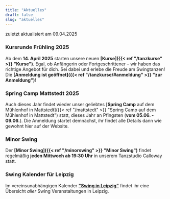 ```yaml
---
title: "Aktuelles"
draft: false
slug: "aktuelles"
---
```


zuletzt aktualisiert am 09.04.2025

[//]: # (### Friday Night Balboa)
[//]: # (Im November laden wir euch wieder zum **[Friday Night Balboa]&#40;{{< ref "/fridaynightbalboa" >}} "Friday Night Balboa"&#41;**-Abend im Calloway ein: Am **29.11.**ab 18:30 Uhr starten wir mit einem Drop-In-Kurs, danach wird getanzt!)

[//]: # (### Tag der offenen Tür am 19.01.2025)
[//]: # (Am **19.01.2025** öffnen wir unsere Türen für euch! Kommt vorbei, lernt Swingtänze kennen und schnuppert in unsere Welt des Tanzes hinein. Weitere Infos findet ihr auf der Seite von unseren **[Tag der offenen Tür]&#40;{{< ref "/opendoor" >}} "Tag der offenen Tür"&#41;**! Danach gibt es die Möglichkeit, beim [Tea Dance]&#40;{{< ref "/swingteatime" >}} "Tea Dance"&#41; weiterzutanzen.)

### Kursrunde Frühling 2025
Ab dem **14. April 2025** starten unsere neuen **[Kurse]({{< ref "/tanzkurse" >}} "Kurse")**. Egal, ob Anfängerin oder Fortgeschrittener – wir haben das richtige Angebot für dich. Sei dabei und erlebe die Freude am Swingtanzen! Die **[Anmeldung ist geöffnet]({{< ref "/tanzkurse/#anmeldung" >}} "zur Anmeldung")**!

### Spring Camp Mattstedt 2025
Auch dieses Jahr findet wieder unser geliebtes [**Spring Camp** auf dem Mühlenhof in Mattstedt]({{< ref "/mattstedt" >}} "Spring Camp auf dem Mühlenhof in Mattstedt") statt, dieses Jahr an Pfingsten (**vom 05.06. - 09.06.**). Die Anmeldung startet demnächst, ihr findet alle Details dann wie gewohnt hier auf der Website.

### Minor Swing
Der **[Minor Swing]({{< ref "/minorswing" >}} "Minor Swing")** findet regelmäßig **jeden Mittwoch ab 19:30 Uhr** in unserem Tanzstudio Calloway statt.

### Swing Kalender für Leipzig
Im vereinsunabhängigen Kalender [**"Swing in Leipzig"**](https://kalender.digital/0c529f4b4448ea55b992) findet ihr eine Übersicht *aller* Swing Veranstaltungen in Leipzig.
